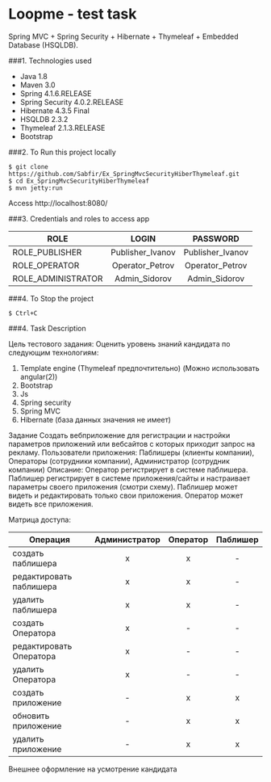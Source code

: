 Loopme - test task
===============================
Spring MVC + Spring Security + Hibernate + Thymeleaf + Embedded Database (HSQLDB).

###1. Technologies used
* Java 1.8
* Maven 3.0
* Spring 4.1.6.RELEASE
* Spring Security 4.0.2.RELEASE
* Hibernate 4.3.5 Final
* HSQLDB 2.3.2
* Thymeleaf 2.1.3.RELEASE
* Bootstrap

###2. To Run this project locally
```shell
$ git clone https://github.com/Sabfir/Ex_SpringMvcSecurityHiberThymeleaf.git
$ cd Ex_SpringMvcSecurityHiberThymeleaf
$ mvn jetty:run
```
Access http://localhost:8080/

###3. Credentials and roles to access app

|   ROLE	            |   LOGIN               |   PASSWORD
|   --------------------|  :-------------------:|  :-------------------:|
|   ROLE_PUBLISHER		|   Publisher_Ivanov    |   Publisher_Ivanov    |
|   ROLE_OPERATOR		|   Operator_Petrov     |   Operator_Petrov     |
|   ROLE_ADMINISTRATOR	|   Admin_Sidorov       |   Admin_Sidorov       |

###4. To Stop the project
```shell
$ Ctrl+C
```

###4. Task Description

Цель тестового задания:
Оценить уровень знаний кандидата по следующим технологиям:
1.	Template engine (Thymeleaf предпочтительно) (Можно использовать angular(2))
2.	Bootstrap
3.	Js
4.	Spring security
5.	Spring MVC
6.	Hibernate (база данных значения не имеет)

Задание
Создать вебприложение для регистрации и настройки параметров приложений или вебсайтов с которых приходит запрос на рекламу.
Пользователи приложения: Паблишеры (клиенты компании), Операторы (сотрудники компании), Администратор (сотрудник компании)
Описание: Оператор регистрирует в системе паблишера. Паблишер регистрирует в системе приложения/сайты и настраивает параметры своего приложения (смотри схему). Паблишер может видеть и редактировать только свои приложения. Оператор может видеть все приложения.

Матрица доступа:

|   Операция	            |   Администратор   |   Оператор    |   Паблишер    |
|   ------------------------|  :---------------:|  :-----------:|  :-----------:|
|   создать паблишера		|   х	            |   х          	|   -           |
|   редактировать паблишера	|   х	            |   х	        |   -           |
|   удалить паблишера		|   х	            |   х	        |   -           |
|   создать Оператора		|   х	            |   -	        |   -           |
|   редактировать Оператора	|   х	            |   -	        |   -           |
|   удалить Оператора		|   х	            |   -	        |   -           |
|   создать приложение		|   -	            |   х	        |   х           |
|   обновить приложение		|   -	            |   х	        |   х           |
|   удалить приложение		|   -	            |   х       	|   х           |

Внешнее оформление на усмотрение кандидата
